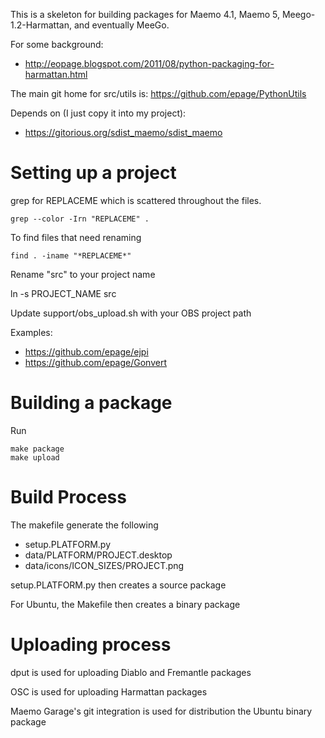 This is a skeleton for building packages for Maemo 4.1, Maemo 5, Meego-1.2-Harmattan, and eventually MeeGo.

For some background:

* http://eopage.blogspot.com/2011/08/python-packaging-for-harmattan.html

The main git home for src/utils is: https://github.com/epage/PythonUtils

Depends on (I just copy it into my project):

* https://gitorious.org/sdist_maemo/sdist_maemo

Setting up a project
===================
grep for REPLACEME which is scattered throughout the files.

    grep --color -Irn "REPLACEME" .

To find files that need renaming

    find . -iname "*REPLACEME*"

Rename "src" to your project name

ln -s PROJECT_NAME src

Update support/obs_upload.sh with your OBS project path

Examples:

* https://github.com/epage/ejpi
* https://github.com/epage/Gonvert

Building a package
===================
Run

    make package
    make upload

Build Process
===================

The makefile generate the following

* setup.PLATFORM.py
* data/PLATFORM/PROJECT.desktop
* data/icons/ICON_SIZES/PROJECT.png

setup.PLATFORM.py then creates a source package

For Ubuntu, the Makefile then creates a binary package

Uploading process
===================

dput is used for uploading Diablo and Fremantle packages

OSC is used for uploading Harmattan packages

Maemo Garage's git integration is used for distribution the Ubuntu binary package
